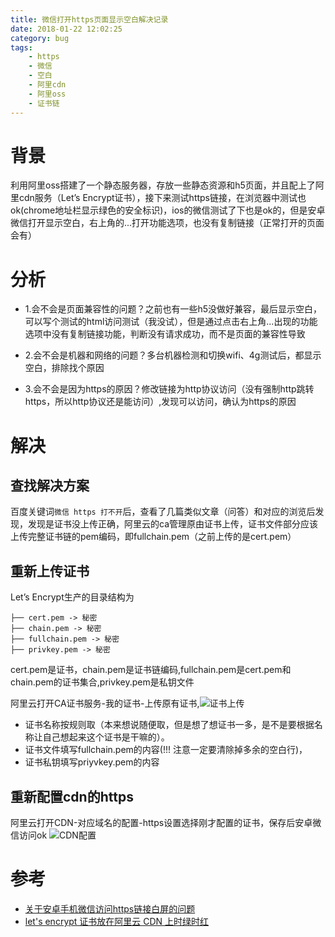 ```yaml
---
title: 微信打开https页面显示空白解决记录
date: 2018-01-22 12:02:25
category: bug
tags:
    - https
    - 微信
    - 空白
    - 阿里cdn
    - 阿里oss
    - 证书链
---
```


# 背景
利用阿里oss搭建了一个静态服务器，存放一些静态资源和h5页面，并且配上了阿里cdn服务（Let’s Encrypt证书），接下来测试https链接，在浏览器中测试也ok(chrome地址栏显示绿色的安全标识)，ios的微信测试了下也是ok的，但是安卓微信打开显示空白，右上角的...打开功能选项，也没有复制链接（正常打开的页面会有）
<!-- more -->

# 分析

- 1.会不会是页面兼容性的问题？之前也有一些h5没做好兼容，最后显示空白，可以写个测试的html访问测试（我没试），但是通过点击右上角...出现的功能选项中没有复制链接功能，判断没有请求成功，而不是页面的兼容性导致

- 2.会不会是机器和网络的问题？多台机器检测和切换wifi、4g测试后，都显示空白，排除找个原因

- 3.会不会是因为https的原因？修改链接为http协议访问（没有强制http跳转https，所以http协议还是能访问）,发现可以访问，确认为https的原因

# 解决

## 查找解决方案
百度关键词`微信 https 打不开`后，查看了几篇类似文章（问答）和对应的浏览后发现，发现是证书没上传正确，阿里云的ca管理原由证书上传，证书文件部分应该上传完整证书链的pem编码，即fullchain.pem（之前上传的是cert.pem）

## 重新上传证书
Let’s Encrypt生产的目录结构为
```
├── cert.pem -> 秘密
├── chain.pem -> 秘密
├── fullchain.pem -> 秘密
├── privkey.pem -> 秘密

```
cert.pem是证书，chain.pem是证书链编码,fullchain.pem是cert.pem和chain.pem的证书集合,privkey.pem是私钥文件

阿里云打开CA证书服务-我的证书-上传原有证书,![证书上传](http://p2xzgd246.bkt.clouddn.com/caupload.png)
- 证书名称按规则取（本来想说随便取，但是想了想证书一多，是不是要根据名称让自己想起来这个证书是干嘛的）。
- 证书文件填写fullchain.pem的内容(!!! 注意一定要清除掉多余的空白行)，
- 证书私钥填写priyvkey.pem的内容


## 重新配置cdn的https
阿里云打开CDN-对应域名的配置-https设置选择刚才配置的证书，保存后安卓微信访问ok ![CDN配置](http://p2xzgd246.bkt.clouddn.com/cdnSetting.png)

# 参考
- [关于安卓手机微信访问https链接白屏的问题](http://blog.csdn.net/qq_24033949/article/details/52891146)
- [let's encrypt 证书放在阿里云 CDN 上时绿时红](https://www.v2ex.com/t/327784)

